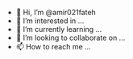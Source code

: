 - 👋 Hi, I’m @amir021fateh
- 👀 I’m interested in ...
- 🌱 I’m currently learning ...
- 💞️ I’m looking to collaborate on ...
- 📫 How to reach me ...

<!---
amir021fateh/amir021fateh is a ✨ special ✨ repository because its `README.md` (this file) appears on your GitHub profile.
You can click the Preview link to take a look at your changes.
--->
